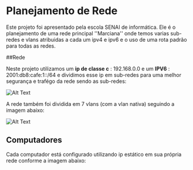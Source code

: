 # Planejamento de Rede

Este projeto foi apresentado pela escola SENAI de informática. Ele é o planejamento de uma rede principal ''Marciana'' onde temos varias sub-redes e vlans atribuidas a cada 
um ipv4 e ipv6 e o uso de uma rota padrão para todas as redes.

##Rede

Neste projeto utilizamos um **ip de classe c** : 192.168.0.0 e um **IPV6** : 2001:db8:cafe:1::/64 e dividimos esse ip em sub-redes para uma melhor segurança e trafégo da rede sendo as sub-redes:

![Alt Text](https://i.ibb.co/kBdP17f/sub-redes.png)

A rede também foi dividida em 7 vlans (com a vlan nativa) seguindo a imagem abaixo:

![Alt Text](https://i.ibb.co/phVxkj2/vlan.png)


## Computadores

Cada computador está configurado utilizando ip estático em sua própria rede conforme a imagem abaixo:



